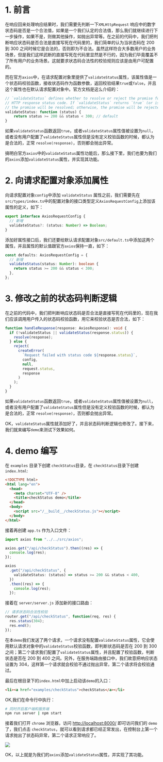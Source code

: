 # 1. 前言

在响应回来处理响应结果时，我们需要先判断一下`XMLHttpRequest` 响应中的数字状态码是否是一个合法值，如果是一个我们认定的合法值，那么我们就继续进行下一步操作，如果不是，则做其他操作，如抛出异常等。在之前的代码中，我们把判断响应状态码是否合法是直接写死在代码里的，我们简单的认为当状态码在 200 到 300 之间时候它是合法的，否则即为不合法。虽然这样符合大多数用户的业务场景，但是我们这样武断的直接写死在代码里显然是不行的，因为我们毕竟覆盖不了所有用户的业务场景。这就要求状态码合法性的校验规则应该是由用户可配置的。

而在官方`axios`中，在请求配置对象里提供了`validateStatus`属性，该属性值是一个状态码校验函数，接收状态码作为函数参数，返回校验结果`true`或`false`，并且这个属性也在默认请求配置对象中。官方文档是这么介绍的：

```javascript
// `validateStatus` defines whether to resolve or reject the promise for a given
// HTTP response status code. If `validateStatus` returns `true` (or is set to `null` or `undefined`),
// the promise will be resolved; otherwise, the promise will be rejected.
validateStatus: function (status) {
    return status >= 200 && status < 300; // default
}
```

如果`validateStatus`函数返回`true`，或者`validateStatus`属性值被设置为`null`，或者没有用户配置了`validateStatus`属性但是没有定义校验函数的时候，都认为是合法的，正常 `resolve(response)`，否则都会抛出异常。

搞明白官方`axios`中的`validateStatus`属性功能后，那么接下里，我们也要为我们的`axios`添加`validateStatus`属性，并实现其功能。

# 2. 向请求配置对象添加属性

向请求配置对象`config`中添加 `validateStatus` 属性之前，我们需要先在`src/types/index.ts`中的配置对象的接口类型定义`AxiosRequestConfig`上添加该属性的定义，如下：

```typescript
export interface AxiosRequestConfig {
  // 新增
  validateStatus?: (status: Number) => Boolean;
}
```

添加好属性接口后，我们还要给默认请求配置对象`src/default.ts`中添加这两个属性，并且属性的默认值跟官方`axios`保持一直，如下：

```typescript
const defaults: AxiosRequestConfig = {
  // 新增
  validateStatus(status: Number): boolean {
    return status >= 200 && status < 300;
  },
};
```

# 3. 修改之前的状态码判断逻辑

在之前的代码中，我们把判断响应状态码是否合法是直接写死在代码里的，现在我们应该调用用户传入的状态码校验函数，用它来校验状态是否合法，如下：

```typescript
function handleResponse(response: AxiosResponse): void {
  if (!validateStatus || validateStatus(response.status)) {
    resolve(response);
  } else {
    reject(
      createError(
        `Request failed with status code ${response.status}`,
        config,
        null,
        request.status,
        response
      )
    );
  }
}
```

如果`validateStatus`函数返回`true`，或者`validateStatus`属性值被设置为`null`，或者没有用户配置了`validateStatus`属性但是没有定义校验函数的时候，都认为是合法的，正常 `resolve(response)`，否则都会抛出异常。

OK，`validateStatus`属性就添加好了，并且状态码判断逻辑也修改了。接下来，我们就来编写`demo`来测试下效果如何。

# 4. demo 编写

在 `examples` 目录下创建 `checkStatus`目录，在 `checkStatus`目录下创建 `index.html`:

```html
<!DOCTYPE html>
<html lang="en">
  <head>
    <meta charset="UTF-8" />
    <title>checkStatus demo</title>
  </head>
  <body>
    <script src="/__build__/checkStatus.js"></script>
  </body>
</html>
```

接着再创建 `app.ts` 作为入口文件：

```typescript
import axios from "../../src/axios";

axios.get("/api/checkStatus").then((res) => {
  console.log(res);
});

axios
  .get("/api/checkStatus", {
    validateStatus: (status) => status >= 200 && status < 400,
  })
  .then((res) => {
    console.log(res);
  });
```

接着在 `server/server.js` 添加新的接口路由：

```javascript
// 请求状态码合法性校验
router.get("/api/checkStatus", function(req, res) {
  res.status(304);
  res.end();
});
```

在本`demo`我们发送了两个请求，一个请求没有配置`validateStatus`属性，它会使用默认请求对象中的`validateStatus`校验函数，即判断状态码是否在 200 到 300 之间；第二个请求我们配置了`validateStatus`属性，并且配置了校验函数，判断状态是否在 200 到 400 之间。另外，在服务端路由接口中，我们故意把响应状态设置为 304，这样第一个请求就会校验不通过抛出异常，第二个请求将会校验通过。

最后在根目录下的`index.html`中加上启动该`demo`的入口：

```html
<li><a href="examples/checkStatus">checkStatus</a></li>
```

OK,我们在命令行中执行：

```bash
# 同时开启客户端和服务端
npm run server | npm start
```

接着我们打开 `chrome` 浏览器，访问 <http://localhost:8000/> 即可访问我们的 `demo` 了，我们点击 `checkStatus`，就可以看到请求都已经正常发出，在控制台上第一个请求抛出了状态码异常，第二个请求正常响应了。

![](~@/axios/27/01.png)

OK，以上就是为我们的`axios`添加`validateStatus`属性，并实现了其功能。
